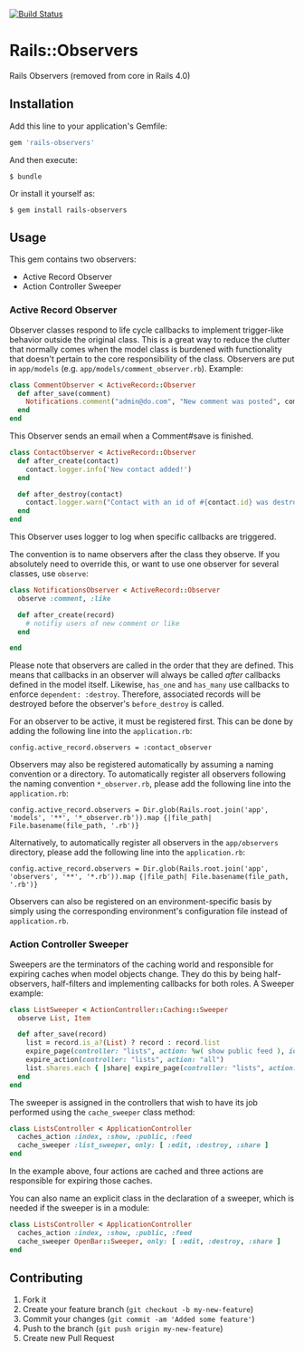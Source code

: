 [![Build Status](https://secure.travis-ci.org/rails/rails-observers.png)](https://travis-ci.org/rails/rails-observers)
# Rails::Observers

Rails Observers (removed from core in Rails 4.0)

## Installation

Add this line to your application's Gemfile:
```ruby
gem 'rails-observers'
```
And then execute:

    $ bundle

Or install it yourself as:

    $ gem install rails-observers

## Usage

This gem contains two observers:

* Active Record Observer
* Action Controller Sweeper

### Active Record Observer

Observer classes respond to life cycle callbacks to implement trigger-like
behavior outside the original class. This is a great way to reduce the
clutter that normally comes when the model class is burdened with
functionality that doesn't pertain to the core responsibility of the
class. Observers are put in `app/models` (e.g.
`app/models/comment_observer.rb`). Example:

```ruby
class CommentObserver < ActiveRecord::Observer
  def after_save(comment)
    Notifications.comment("admin@do.com", "New comment was posted", comment).deliver
  end
end
```

This Observer sends an email when a Comment#save is finished.

```ruby
class ContactObserver < ActiveRecord::Observer
  def after_create(contact)
    contact.logger.info('New contact added!')
  end

  def after_destroy(contact)
    contact.logger.warn("Contact with an id of #{contact.id} was destroyed!")
  end
end
```

This Observer uses logger to log when specific callbacks are triggered.

The convention is to name observers after the class they observe. If you
absolutely need to override this, or want to use one observer for several
classes, use `observe`:

```ruby
class NotificationsObserver < ActiveRecord::Observer
  observe :comment, :like

  def after_create(record)
    # notifiy users of new comment or like
  end

end
```

Please note that observers are called in the order that they are defined. This means that callbacks in an observer
will always be called *after* callbacks defined in the model itself. Likewise, `has_one` and `has_many`
use callbacks to enforce `dependent: :destroy`. Therefore, associated records will be destroyed before
the observer's `before_destroy` is called.

For an observer to be active, it must be registered first. This can be done by adding the following line into the `application.rb`:

    config.active_record.observers = :contact_observer

Observers may also be registered automatically by assuming a naming convention or a directory. To automatically register all observers following the naming convention `*_observer.rb`, please add the following line into the `application.rb`:

    config.active_record.observers = Dir.glob(Rails.root.join('app', 'models', '**', '*_observer.rb')).map {|file_path| File.basename(file_path, '.rb')}

Alternatively, to automatically register all observers in the `app/observers` directory, please add the following line into the `application.rb`:

    config.active_record.observers = Dir.glob(Rails.root.join('app', 'observers', '**', '*.rb')).map {|file_path| File.basename(file_path, '.rb')}

Observers can also be registered on an environment-specific basis by simply using the corresponding environment's configuration file instead of `application.rb`.

### Action Controller Sweeper

Sweepers are the terminators of the caching world and responsible for expiring caches when model objects change.
They do this by being half-observers, half-filters and implementing callbacks for both roles. A Sweeper example:

```ruby
class ListSweeper < ActionController::Caching::Sweeper
  observe List, Item

  def after_save(record)
    list = record.is_a?(List) ? record : record.list
    expire_page(controller: "lists", action: %w( show public feed ), id: list.id)
    expire_action(controller: "lists", action: "all")
    list.shares.each { |share| expire_page(controller: "lists", action: "show", id: share.url_key) }
  end
end
```

The sweeper is assigned in the controllers that wish to have its job performed using the `cache_sweeper` class method:

```ruby
class ListsController < ApplicationController
  caches_action :index, :show, :public, :feed
  cache_sweeper :list_sweeper, only: [ :edit, :destroy, :share ]
end
```

In the example above, four actions are cached and three actions are responsible for expiring those caches.

You can also name an explicit class in the declaration of a sweeper, which is needed if the sweeper is in a module:

```ruby
class ListsController < ApplicationController
  caches_action :index, :show, :public, :feed
  cache_sweeper OpenBar::Sweeper, only: [ :edit, :destroy, :share ]
end
```

## Contributing

1. Fork it
2. Create your feature branch (`git checkout -b my-new-feature`)
3. Commit your changes (`git commit -am 'Added some feature'`)
4. Push to the branch (`git push origin my-new-feature`)
5. Create new Pull Request
